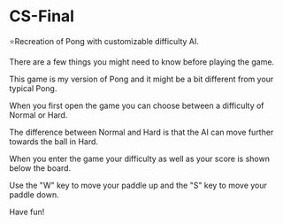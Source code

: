 # CS-Final
⭐Recreation of Pong with customizable difficulty AI.

There are a few things you might need to know before playing the game.

This game is my version of Pong and it might be a bit different from your typical Pong.

When you first open the game you can choose between a difficulty of Normal or Hard.

The difference between Normal and Hard is that the AI can move further towards the ball in Hard.

When you enter the game your difficulty as well as your score is shown below the board.

Use the "W" key to move your paddle up and the "S" key to move your paddle down.

Have fun!
